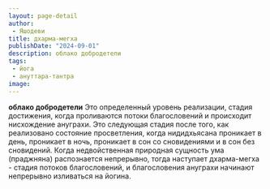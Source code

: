 ```yaml
---
layout: page-detail
author:
 - Яшодеви
title: дхарма-мегха
publishDate: "2024-09-01"
description: облако добродетели
tags:
 - йога
 - ануттара-тантра
image: 
---
```


__облако добродетели__
Это определенный уровень реализации, стадия достижения, когда проливаются потоки благословений и происходит нисхождение ануграхи. Это следующая стадия после того, как реализовано состояние просветления, когда нидидхьясана проникает в день, проникает в ночь, проникает в сон со сновидениями и в сон без сновидений. Когда недвойственная природная сущность ума (праджняна) распознается непрерывно, тогда наступает дхарма-мегха - стадия потоков благословений, и благословения ануграхи начинают непрерывно изливаться на йогина.

